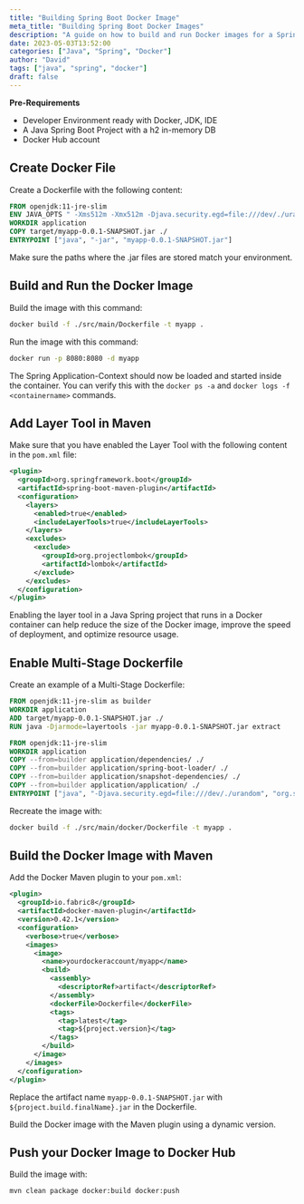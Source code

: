 ```yaml
---
title: "Building Spring Boot Docker Image"
meta_title: "Building Spring Boot Docker Images"
description: "A guide on how to build and run Docker images for a Spring Boot application."
date: 2023-05-03T13:52:00
categories: ["Java", "Spring", "Docker"]
author: "David"
tags: ["java", "spring", "docker"]
draft: false
---
```


**Pre-Requirements**

- Developer Environment ready with Docker, JDK, IDE
- A Java Spring Boot Project with a h2 in-memory DB
- Docker Hub account

## Create Docker File

Create a Dockerfile with the following content:

```dockerfile
FROM openjdk:11-jre-slim
ENV JAVA_OPTS " -Xms512m -Xmx512m -Djava.security.egd=file:///dev/./urandom"
WORKDIR application
COPY target/myapp-0.0.1-SNAPSHOT.jar ./
ENTRYPOINT ["java", "-jar", "myapp-0.0.1-SNAPSHOT.jar"]
```

Make sure the paths where the .jar files are stored match your environment.

## Build and Run the Docker Image

Build the image with this command:

```bash
docker build -f ./src/main/Dockerfile -t myapp .
```

Run the image with this command:

```bash
docker run -p 8080:8080 -d myapp
```

The Spring Application-Context should now be loaded and started inside the container. You can verify this with the `docker ps -a` and `docker logs -f <containername>` commands.

  ## Add Layer Tool in Maven

  Make sure that you have enabled the Layer Tool with the following content in the `pom.xml` file:

  ```xml
  <plugin>
    <groupId>org.springframework.boot</groupId>
    <artifactId>spring-boot-maven-plugin</artifactId>
    <configuration>
      <layers>
        <enabled>true</enabled>
        <includeLayerTools>true</includeLayerTools>
      </layers>
      <excludes>
        <exclude>
          <groupId>org.projectlombok</groupId>
          <artifactId>lombok</artifactId>
        </exclude>
      </excludes>
    </configuration>
  </plugin>
  ```

  Enabling the layer tool in a Java Spring project that runs in a Docker container can help reduce the size of the Docker image, improve the speed of deployment, and optimize resource usage.

  ## Enable Multi-Stage Dockerfile

  Create an example of a Multi-Stage Dockerfile:

  ```dockerfile
  FROM openjdk:11-jre-slim as builder
  WORKDIR application
  ADD target/myapp-0.0.1-SNAPSHOT.jar ./
  RUN java -Djarmode=layertools -jar myapp-0.0.1-SNAPSHOT.jar extract

  FROM openjdk:11-jre-slim
  WORKDIR application
  COPY --from=builder application/dependencies/ ./
  COPY --from=builder application/spring-boot-loader/ ./
  COPY --from=builder application/snapshot-dependencies/ ./
  COPY --from=builder application/application/ ./
  ENTRYPOINT ["java", "-Djava.security.egd=file:///dev/./urandom", "org.springframework.boot.loader.JarLauncher"]
  ```

  Recreate the image with:

  ```bash
  docker build -f ./src/main/docker/Dockerfile -t myapp .
  ```

  ## Build the Docker Image with Maven

  Add the Docker Maven plugin to your `pom.xml`:

  ```xml
  <plugin>
    <groupId>io.fabric8</groupId>
    <artifactId>docker-maven-plugin</artifactId>
    <version>0.42.1</version>
    <configuration>
      <verbose>true</verbose>
      <images>
        <image>
          <name>yourdockeraccount/myapp</name>
          <build>
            <assembly>
              <descriptorRef>artifact</descriptorRef>
            </assembly>
            <dockerFile>Dockerfile</dockerFile>
            <tags>
              <tag>latest</tag>
              <tag>${project.version}</tag>
            </tags>
          </build>
        </image>
      </images>
    </configuration>
  </plugin>
  ```

  Replace the artifact name `myapp-0.0.1-SNAPSHOT.jar` with `${project.build.finalName}.jar` in the Dockerfile.

  Build the Docker image with the Maven plugin using a dynamic version.

  ## Push your Docker Image to Docker Hub

  Build the image with:

  ```bash
  mvn clean package docker:build docker:push
  ```
